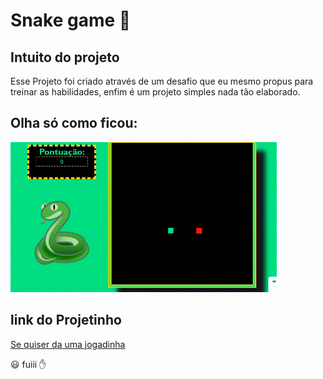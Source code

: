 # Snake game 🐍

## Intuito do projeto

Esse Projeto foi criado através de um desafio que eu mesmo propus para treinar as habilidades, enfim é um projeto simples nada tão elaborado.

## Olha só como ficou:

  ![](https://github.com/aba665/Jogo_da_cobrinha/blob/main/image/Sem%20t%C3%ADtulo%20%E2%80%91%20Made%20with%20FlexClip.gif)

## link do Projetinho 

 [Se quiser da uma jogadinha](https://aba665.github.io/Jogo_da_cobrinha/)

😃 fuiii ✋ 
